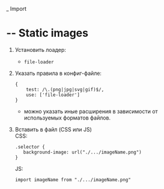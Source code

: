 \_ Import

# -- Static images

1. Установить лоадер:
   - `file-loader`
1. Указать правила в конфиг-файле:

   ```
   {
       test: /\.(png|jpg|svg|gif)$/,
       use: ['file-loader']
   }
   ```

   - можно указать иные расширения в зависимости от используемых форматов файлов.

1. Вставить в файл (CSS или JS)  
   CSS:
   ```
   .selector {
      background-image: url("./.../imageName.png")
   }
   ```
   JS:
   ```
   import imageName from "./.../imageName.png"
   ```
